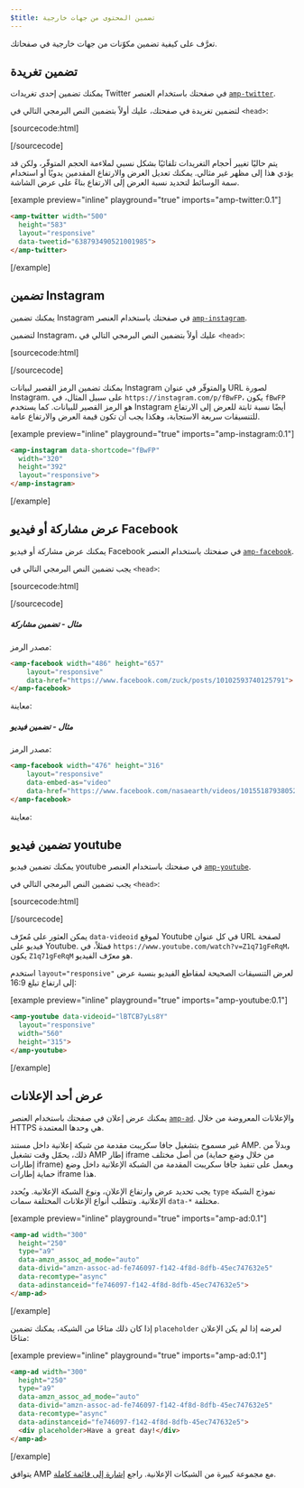 ```yaml
---
$title: تضمين المحتوى من جهات خارجية
---
```


تعرَّف على كيفية تضمين مكوّنات من جهات خارجية في صفحاتك.

## تضمين تغريدة

يمكنك تضمين إحدى تغريدات Twitter في صفحتك
باستخدام العنصر [`amp-twitter`](../../../../documentation/components/reference/amp-twitter.md).

لتضمين تغريدة في صفحتك،
عليك أولاً بتضمين النص البرمجي التالي في `<head>`:

[sourcecode:html]
<script async custom-element="amp-twitter" src="https://cdn.ampproject.org/v0/amp-twitter-0.1.js"></script>
[/sourcecode]

يتم حاليًا تغيير أحجام التغريدات تلقائيًا بشكل نسبي
لملاءمة الحجم المتوفّر،
ولكن قد يؤدي هذا إلى مظهر غير مثالي.
يمكنك تعديل العرض والارتفاع المقدمين يدويًا أو استخدام سمة الوسائط
لتحديد نسبة العرض إلى الارتفاع بناءً على عرض الشاشة.

[example preview="inline" playground="true" imports="amp-twitter:0.1"]
```html
<amp-twitter width="500"
  height="583"
  layout="responsive"
  data-tweetid="638793490521001985">
</amp-twitter>
```
[/example]

## تضمين Instagram

يمكنك تضمين Instagram في صفحتك
باستخدام العنصر <a href="../../../../documentation/components/reference/amp-instagram.md"><code>amp-instagram</code></a>.

لتضمين Instagram،
عليك أولاً بتضمين النص البرمجي التالي في `<head>`:

[sourcecode:html]
<script async custom-element="amp-instagram" src="https://cdn.ampproject.org/v0/amp-instagram-0.1.js"></script>
[/sourcecode]

يمكنك تضمين الرمز القصير لبيانات Instagram والمتوفّر في عنوان URL لصورة Instagram.
على سبيل المثال، في `https://instagram.com/p/fBwFP`،
يكون `fBwFP` هو الرمز القصير للبيانات.
كما يستخدم Instagram أيضًا نسبة ثابتة للعرض إلى الارتفاع للتنسيقات سريعة الاستجابة،
وهكذا يجب أن تكون قيمة العرض والارتفاع عامة.

[example preview="inline" playground="true" imports="amp-instagram:0.1"]
```html
<amp-instagram data-shortcode="fBwFP"
  width="320"
  height="392"
  layout="responsive">
</amp-instagram>
```
[/example]

## عرض مشاركة أو فيديو Facebook

يمكنك عرض مشاركة أو فيديو Facebook في صفحتك
باستخدام العنصر [`amp-facebook`](../../../../documentation/components/reference/amp-facebook.md).

يجب تضمين النص البرمجي التالي في `<head>`:

[sourcecode:html]
<script async custom-element="amp-facebook" src="https://cdn.ampproject.org/v0/amp-facebook-0.1.js"></script>
[/sourcecode]

##### مثال - تضمين مشاركة

مصدر الرمز:
```html
<amp-facebook width="486" height="657"
    layout="responsive"
    data-href="https://www.facebook.com/zuck/posts/10102593740125791">
</amp-facebook>
```
معاينة:
<amp-facebook width="486" height="657"
    layout="responsive"
    data-href="https://www.facebook.com/zuck/posts/10102593740125791">
</amp-facebook>

##### مثال - تضمين فيديو

مصدر الرمز:
```html
<amp-facebook width="476" height="316"
    layout="responsive"
    data-embed-as="video"
    data-href="https://www.facebook.com/nasaearth/videos/10155187938052139">
</amp-facebook>
```
معاينة:
<amp-facebook width="476" height="316"
    layout="responsive"
    data-embed-as="video"
    data-href="https://www.facebook.com/nasaearth/videos/10155187938052139">
</amp-facebook>

## تضمين فيديو youtube

يمكنك تضمين فيديو youtube في صفحتك
باستخدام العنصر <a href="../../../../documentation/components/reference/amp-youtube.md"><code>amp-youtube</code></a>.

يجب تضمين النص البرمجي التالي في `<head>`:

[sourcecode:html]
<script async custom-element="amp-youtube" src="https://cdn.ampproject.org/v0/amp-youtube-0.1.js"></script>
[/sourcecode]

يمكن العثور على مُعرّف `data-videoid` لموقع Youtube في كل عنوان URL لصفحة فيديو على Youtube.
فمثلاً، في `https://www.youtube.com/watch?v=Z1q71gFeRqM`،
يكون `Z1q71gFeRqM` هو معرّف الفيديو.

استخدم `layout="responsive"` لعرض التنسيقات الصحيحة لمقاطع الفيديو بنسبة عرض إلى ارتفاع تبلغ 16:9:

[example preview="inline" playground="true" imports="amp-youtube:0.1"]
```html
<amp-youtube data-videoid="lBTCB7yLs8Y"
  layout="responsive"
  width="560"
  height="315">
</amp-youtube>
```
[/example]

## عرض أحد الإعلانات

يمكنك عرض إعلان في صفحتك
باستخدام العنصر <a href="../../../../documentation/components/reference/amp-ad.md"><code>amp-ad</code></a>.
والإعلانات المعروضة من خلال HTTPS هي وحدها المعتمدة.

غير مسموح بتشغيل جافا سكريبت مقدمة من شبكة إعلانية داخل مستند AMP.
وبدلاً من ذلك، يحمّل وقت تشغيل AMP إطار iframe من
أصل مختلف (من خلال وضع حماية إطارات iframe)
ويعمل على تنفيذ جافا سكريبت المقدمة من الشبكة الإعلانية داخل وضع حماية إطارات iframe هذا.

يجب تحديد عرض وارتفاع الإعلان، ونوع الشبكة الإعلانية.
ويُحدد `type` نموذج الشبكة الإعلانية.
وتتطلب أنواع الإعلانات المختلفة سمات `data-*` مختلفة.

[example preview="inline" playground="true" imports="amp-ad:0.1"]
```html
<amp-ad width="300"
  height="250"
  type="a9"
  data-amzn_assoc_ad_mode="auto"
  data-divid="amzn-assoc-ad-fe746097-f142-4f8d-8dfb-45ec747632e5"
  data-recomtype="async"
  data-adinstanceid="fe746097-f142-4f8d-8dfb-45ec747632e5">
</amp-ad>
```
[/example]

إذا كان ذلك متاحًا من الشبكة،
يمكنك تضمين `placeholder`
لعرضه إذا لم يكن الإعلان متاحًا:

[example preview="inline" playground="true" imports="amp-ad:0.1"]
```html
<amp-ad width="300"
  height="250"
  type="a9"
  data-amzn_assoc_ad_mode="auto"
  data-divid="amzn-assoc-ad-fe746097-f142-4f8d-8dfb-45ec747632e5"
  data-recomtype="async"
  data-adinstanceid="fe746097-f142-4f8d-8dfb-45ec747632e5">
  <div placeholder>Have a great day!</div>
</amp-ad>
```
[/example]

يتوافق AMP مع مجموعة كبيرة من الشبكات الإعلانية. راجع [إشارة إلى قائمة كاملة](../../../../documentation/components/reference/amp-ad.md#supported-ad-networks).
